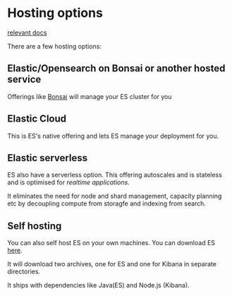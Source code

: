# Hosting options

[relevant docs](https://www.elastic.co/docs/deploy-manage)

There are a few hosting options:

## Elastic/Opensearch on Bonsai or another hosted service

Offerings like [Bonsai](http://bonsai.io/) will manage your ES cluster for you

## Elastic Cloud

This is ES's native offering and lets ES manage your deployment for you. 

## Elastic serverless

ES also have a serverless option. This offering autoscales and is stateless and is optimised for *realtime applications*.

It eliminates the need for node and shard management, capacity planning etc by decoupling compute from storagfe and indexing from search.

## Self hosting

You can also self host ES on your own machines. You can download ES [here](https://www.elastic.co/downloads/elasticsearch?pg=global&plcmt=nav&cta=205352-title).

It will download two archives, one for ES and one for Kibana in separate directories.

It ships with dependencies like Java(ES) and Node.js (Kibana).
